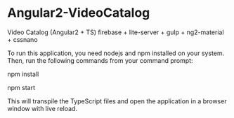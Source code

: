 # Angular2-VideoCatalog

Video Catalog (Angular2 + TS)
firebase + lite-server + gulp + ng2-material + cssnano

To run this application, you need nodejs and npm installed on your system. Then, run the following commands from your command prompt:

npm install

npm start

This will transpile the TypeScript files and open the application in a browser window with live reload.
